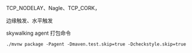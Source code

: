TCP_NODELAY、Nagle、TCP_CORK，

边缘触发、水平触发



skywalking agent 打包命令

```
./mvnw package -Pagent -Dmaven.test.skip=true -Dcheckstyle.skip=true
```

